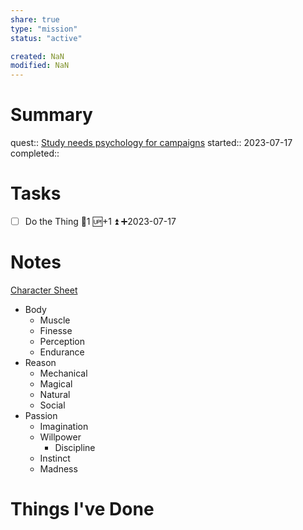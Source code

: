 ```yaml
---
share: true
type: "mission"
status: "active"

created: NaN 
modified: NaN
---
```

 
# Summary
quest:: [Study needs psychology for campaigns](./Study%20needs%20psychology%20for%20campaigns.md)
started:: 2023-07-17
completed::
# Tasks
- [ ] Do the Thing 🥄1 🆙+1 ⏫ ➕2023-07-17
# Notes
[Character Sheet](../../05%20-%20Learning%20%F0%9F%93%9C/00%20-%20Ludology%20%E2%99%9F/Character%20Sheet.md)

- Body
	- Muscle
	- Finesse
	- Perception
	- Endurance
- Reason
	- Mechanical
	- Magical
	- Natural
	- Social
- Passion
	- Imagination
	- Willpower
		- Discipline
	- Instinct
	- Madness
# Things I've Done